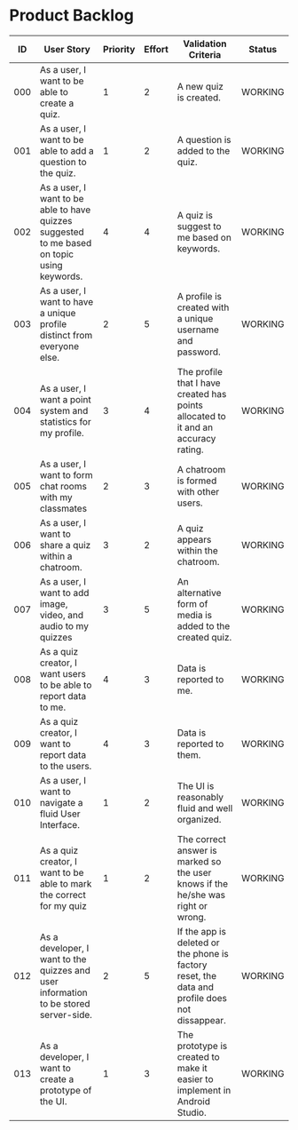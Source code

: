 # Product Backlog

| ID | User Story | Priority | Effort | Validation Criteria | Status |
|----|------------|--------|----------|---------------------|--------|
| 000 | As a user, I want to be able to create a quiz. |	1 |	2 |	A new quiz is created. | WORKING |
| 001 | As a user, I want to be able to add a question to the quiz. |	1 |	2 |	A question is added to the quiz. | WORKING |
| 002 | As a user, I want to be able to have quizzes suggested to me based on topic using keywords. | 4 |	4 |	A quiz is suggest to me based on keywords. | WORKING |
| 003 | As a user, I want to have a unique profile distinct from everyone else. |	2 |	5 |	A profile is created with a unique username and password. | WORKING |
| 004 | As a user, I want a point system and statistics for my profile. | 3 |	4 |	The profile that I have created has points allocated to it and an accuracy rating. | WORKING |
| 005 | As a user, I want to form chat rooms with my classmates	| 2 |	3 |	A chatroom is formed with other users. | WORKING |
| 006 | As a user, I want to share a quiz within a chatroom. | 3 | 2	| A quiz appears within the chatroom. | WORKING |
| 007 | As a user, I want to add image, video, and audio to my quizzes | 3 | 5 | An alternative form of media is added to the created quiz. | WORKING |
| 008 | As a quiz creator, I want users to be able to report data to me. | 4 |	3 |	Data is reported to me. | WORKING |
| 009 | As a quiz creator, I want to report data to the users.	| 4 |	3 |	Data is reported to them. | WORKING |
| 010 | As a user, I want to navigate a fluid User Interface. |	1 |	2 |	The UI is reasonably fluid and well organized. | WORKING |
| 011 | As a quiz creator, I want to be able to mark the correct for my quiz |	1	| 2	 | The correct answer is marked so the user knows if the he/she was right or wrong. | WORKING |
| 012 | As a developer, I want to the quizzes and user information to be stored server-side. |	2	| 5 |	If the app is deleted or the phone is factory reset, the data and profile does not dissappear. | WORKING |
| 013 | As a developer, I want to create a prototype of the UI.	| 1 |	3 |	The prototype is created to make it easier to implement in Android Studio. | WORKING |













